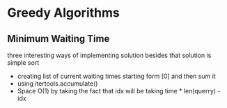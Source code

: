 # Greedy Algorithms

## Minimum Waiting Time

three interesting ways of implementing solution besides that solution is simple sort

* creating list of current waiting times starting form \[0] and then sum it
* using itertools.accumulate()
* Space O(1) by taking the fact that idx will be taking time \* len(querry) - idx
